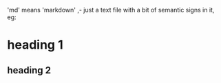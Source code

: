 'md' means 'markdown' ,- just a text file with a bit of semantic signs in it, eg:

# heading 1

## heading 2
